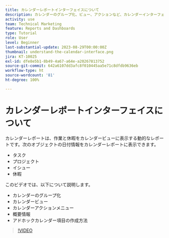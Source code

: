 ```yaml
---
title: カレンダーレポートインターフェイスについて
description: カレンダーのグループ化、ビュー、アクションなど、カレンダーインターフェイスについて説明します。
activity: use
team: Technical Marketing
feature: Reports and Dashboards
type: Tutorial
role: User
level: Beginner
last-substantial-update: 2023-08-29T00:00:00Z
thumbnail: understand-the-calendar-interface.png
jira: KT-10025
exl-id: dfe8e5b1-8b49-4a67-a64e-a20267813752
source-git-commit: 642a6107dd3afc8f010445aa5e71c8dfdb9636eb
workflow-type: ht
source-wordcount: '81'
ht-degree: 100%

---
```


# カレンダーレポートインターフェイスについて

カレンダーレポートは、作業と休暇をカレンダービューに表示する動的なレポートです。次のオブジェクトの日付情報をカレンダーレポートに表示できます。

* タスク
* プロジェクト
* イシュー
* 休暇

このビデオでは、以下について説明します。

* カレンダーのグループ化
* カレンダービュー
* カレンダーアクションメニュー
* 概要情報
* アドホックカレンダー項目の作成方法

>[!VIDEO](https://video.tv.adobe.com/v/3423318/?quality=12&learn=on)
